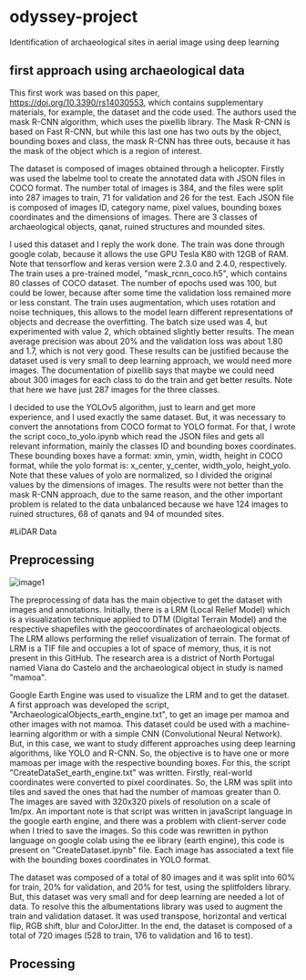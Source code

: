 # odyssey-project
Identification of archaeological sites in aerial image using deep learning

## first approach using archaeological data
This first work was based on this paper, https://doi.org/10.3390/rs14030553, which contains supplementary materials, for example, the dataset and the code used. The authors used the mask R-CNN algorithm, which uses the pixellib library. The Mask R-CNN is based on Fast R-CNN, but while this last one has two outs by the object, bounding boxes and class, the mask R-CNN has three outs, because it has the mask of the object which is a region of interest. 

The dataset is composed of images obtained through a helicopter. Firstly was used the labelme tool to create the annotated data with JSON files in COCO format. 
The number total of images is 384, and the files were split into 287 images to train, 71 for validation and 26 for the test. Each JSON file is composed of images ID, category name, pixel values, bounding boxes coordinates and the dimensions of images. There are 3 classes of archaeological objects, qanat, ruined structures and mounded sites.

I used this dataset and I reply the work done. The train was done through google colab, because it allows the use GPU Tesla K80 with 12GB of RAM. Note that tensorflow and keras version were 2.3.0 and 2.4.0, respectively. The train uses a pre-trained model, "mask_rcnn_coco.h5", which contains 80 classes of COCO dataset. The number of epochs used was 100, but could be lower, because after some time the validation loss remained more or less constant. The train uses augmentation, which uses rotation and noise techniques, this allows to the model learn different representations of objects and decrease the overfitting.
The batch size used was 4, but experimented with value 2, which obtained slightly better results. The mean average precision was about 20% and the validation loss was about 1.80 and 1.7, which is not very good. These results can be justified because the dataset used is very small to deep learning approach, we would need more images. 
The documentation of pixellib says that maybe we could need about 300 images for each class to do the train and get better results. Note that here we have just 287 images for the three classes.

I decided to use the YOLOv5 algorithm, just to learn and get more experience, and I used exactly the same dataset. But, it was necessary to convert the annotations from COCO format to YOLO format. For that, I wrote the script coco_to_yolo.ipynb which read the JSON files and gets all relevant information, mainly the classes ID and bounding boxes coordinates. These bounding boxes have a format: xmin, ymin, width, height in COCO format, while the yolo format is: x_center, y_center, width_yolo, height_yolo. Note that these values of yolo are normalized, so I divided the original values by the dimensions of images.
The results were not better than the mask R-CNN approach, due to the same reason, and the other important problem is related to the data unbalanced because we have 124 images to ruined structures, 68 of qanats and 94 of mounded sites. 

#LiDAR Data

## Preprocessing
![image1](https://drive.google.com/file/d/13kJYMnDL3svsPA5nGzFI83KKxdrl6Cqd/view?usp=sharing)

The preprocessing of data has the main objective to get the dataset with images and annotations. Initially, there is a LRM (Local Relief Model) which is a visualization technique applied to DTM (Digital Terrain Model) and the respective shapefiles with the geocoordinates of archaeological objects. The LRM allows performing the relief visualization of terrain. The format of LRM is a TIF file and occupies a lot of space of memory, thus, it is not present in this GitHub. The research area is a district of North Portugal named Viana do Castelo and the archaeological object in study is named "mamoa".

Google Earth Engine was used to visualize the LRM and to get the dataset. A first approach was developed the script, "ArchaeologicalObjects_earth_engine.txt", to get an image per mamoa and other images with not mamoa. This dataset could be used with a machine-learning algorithm or with a simple CNN (Convolutional Neural Network). But, in this case, we want to study different approaches using deep learning algorithms, like YOLO and R-CNN. So, the objective is to have one or more mamoas per image with the respective bounding boxes. For this, the script "CreateDataSet_earth_engine.txt" was written. Firstly, real-world coordinates were converted to pixel coordinates. So, the LRM was split into tiles and saved the ones that had the number of mamoas greater than 0. The images are saved with 320x320 pixels of resolution on a scale of 1m/px. An important note is that script was written in javaScript language in the google earth engine, and there was a problem with client-server code when I tried to save the images. So this code was rewritten in python language on google colab using the ee library (earth engine), this code is present on "CreateDataset.ipynb" file. Each image has associated a text file with the bounding boxes coordinates in YOLO format. 

The dataset was composed of a total of 80 images and it was split into 60% for train, 20% for validation, and 20% for test, using the splitfolders library. But, this dataset was very small and for deep learning are needed a lot of data. To resolve this the albumentations library was used to augment the train and validation dataset. It was used transpose, horizontal and vertical flip, RGB shift, blur and ColorJitter. In the end, the dataset is composed of a total of 720 images (528 to train, 176 to validation and 16 to test).

## Processing

